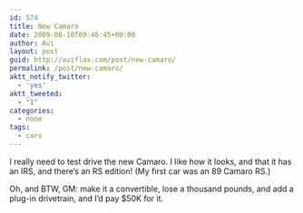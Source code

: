 ```yaml
---
id: 574
title: New Camaro
date: 2009-08-10T09:46:45+00:00
author: Avi
layout: post
guid: http://aviflax.com/post/new-camaro/
permalink: /post/new-camaro/
aktt_notify_twitter:
  - 'yes'
aktt_tweeted:
  - "1"
categories:
  - none
tags:
  - cars
---
```

I really need to test drive the new Camaro. I like how it looks, and that it has an IRS, and there&#8217;s an RS edition! (My first car was an 89 Camaro RS.)

Oh, and BTW, GM: make it a convertible, lose a thousand pounds, and add a plug-in drivetrain, and I&#8217;d pay $50K for it.